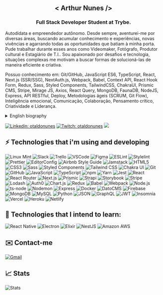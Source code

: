 <h2 align="center">< Arthur Nunes /></h2>
<h3 align="center">Full Stack Developer Student at Trybe.</h3>

Autodidata e empreendedor autônomo. Desde sempre, aventurei-me por diversas áreas, buscando acumular conhecimento e experiências, novas vivências e agarrando todas as oportunidades que batiam à minha porta. Pude trabalhar durante esses anos como Videomaker, Fotógrafo, Produtor cultural e Estagiário de T.I.. Sou apaixonado por desafios e tecnologia, situações complexas me motivam a buscar formas de solucioná-las de maneira eficiente e criativa.

Possuo conhecimento em: Git/GitHub, JavaScript ES6, TypeScript, React, Next.js (SSR/SSG), NextAuth.js, Webpack, Babel, Context API, React Hook Form, Redux, Sass, Styled Components, TailwindCSS, ChakraUI, Prismic CMS, Stripe, Mirage JS, Axios, React Query, MongoDB, FaunaDB, NodeJS, Express, API RESTful, Deploy, Metodologias ágeis (SCRUM, Git Flow), Inteligência emocional, Comunicação, Colaboração, Pensamento crítico, Criatividade e Liderança.<br/>

<details>
<summary>English biography</summary><br/>
  
  Self-taught and a self-employed entrepreneur. Since always, I have ventured into several areas, seeking to accumulate knowledge and experiences, new experiences, and grabbing all the opportunities that knocked at my door. I was able to work during these years as a Videomaker, Photographer, Cultural Producer, and I.T. Intern. I am passionate about challenges and technology, complex situations motivate me to look for ways to solve them in an efficient and creative way.

I have knowledge in: Git/GitHub, JavaScript ES6, TypeScript, React, Next.js (SSR/SSG), NextAuth. js, Webpack, Babel, Context API, React Hook Form, Redux, Sass, Styled Components, TailwindCSS, ChakraUI, Prismic CMS, Stripe, Mirage JS, Axios, React Query, MongoDB, FaunaDB, NodeJS, Express, RESTful API, Deploy, Agile methodologies (SCRUM, Git Flow), Emotional intelligence, Communication, Collaboration, Critical thinking, Creativity and Leadership.

</details>

[![Linkedin: otaldonunes](https://img.shields.io/badge/-Linkedin-blue?style=flat-square&logo=Linkedin&logoColor=white&link=https://www.linkedin.com/in/otaldonunes)](https://www.linkedin.com/in/otaldonunes)
[![Twitch: otaldonunes](https://img.shields.io/badge/-Twitch-blueviolet?style=flat-square&logo=Twitch&logoColor=white&link=https://www.twitch.tv/otaldonunes)](https://www.twitch.tv/otaldonunes)
![](https://komarev.com/ghpvc/?username=otaldonunes&color=blueviolet&style=flat-square)<br/>

## ⚡ Technologies that i'm using and developing

![Linux Mint](https://img.shields.io/badge/-Linux&nbsp;Mint-87CF3E?style=flat-square&logo=linux-mint&logoColor=black)
![Slack](https://img.shields.io/badge/-Slack-4A154B?style=flat-square&logo=slack&logoColor=white)
![Trello](https://img.shields.io/badge/-Trello-0052CC?style=flat-square&logo=trello&logoColor=white)
![VSCode](https://img.shields.io/badge/-VSCode-007ACC?style=flat-square&logo=visual-studio-code&logoColor=white)
![Figma](https://img.shields.io/badge/-Figma-F24E1E?style=flat-square&logo=figma&logoColor=white)
![ESLint](https://img.shields.io/badge/-ESLint-4B32C3?style=flat-square&logo=eslint&logoColor=white)
![Stylelint](https://img.shields.io/badge/-Stylelint-263238?style=flat-square&logo=stylelint&logoColor=white)
![Prettier](https://img.shields.io/badge/-Prettier-F7B93E?style=flat-square&logo=prettier&logoColor=black)
![EditorConfig](https://img.shields.io/badge/-EditorConfig-FEFEFE?style=flat-square&logo=editorconfig&logoColor=black)
![Airbnb Style Guide](https://img.shields.io/badge/-Airbnb&nbsp;Style&nbsp;Guide-FF5A5F?style=flat-square&logo=airbnb&logoColor=white)
![Jamstack](https://img.shields.io/badge/-Jamstack-F0047F?style=flat-square&logo=jamstack&logoColor=white)
![HTML5](https://img.shields.io/badge/-HTML5-E34F26?style=flat-square&logo=html5&logoColor=white)
![CSS3](https://img.shields.io/badge/-CSS3-1572B6?style=flat-square&logo=css3&logoColor=white)
![Sass](https://img.shields.io/badge/-Sass-CC6699?style=flat-square&logo=sass&logoColor=white)
![Styled Components](https://img.shields.io/badge/-Styled&nbsp;Components-DB7093?style=flat-square&logo=styled-components&logoColor=white)
![Tailwind CSS](https://img.shields.io/badge/-Tailwind&nbsp;CSS-38B2AC?style=flat-square&logo=tailwind-css&logoColor=white)
![Chakra UI](https://img.shields.io/badge/-Chakra&nbsp;UI-319795?style=flat-square&logo=chakra-ui&logoColor=white)
![Git](https://img.shields.io/badge/-Git-F05032?style=flat-square&logo=git&logoColor=white)
![GitHub](https://img.shields.io/badge/-GitHub-181717?style=flat-square&logo=github&logoColor=white)
![JavaScript](https://img.shields.io/badge/-JavaScript-F7DF1E?style=flat-square&logo=javascript&logoColor=black)
![TypeScript](https://img.shields.io/badge/-TypeScript-3178C6?style=flat-square&logo=typeScript&logoColor=white)
![npm](https://img.shields.io/badge/-npm-CB3837?style=flat-square&logo=npm&logoColor=white)
![Yarn](https://img.shields.io/badge/-Yarn-2C8EBB?style=flat-square&logo=yarn&logoColor=white)
![Jest](https://img.shields.io/badge/-Jest-C21325?logo=jest&logoColor=white&style=flat-square)
![React](https://img.shields.io/badge/-React-61DAFB?logo=react&style=flat-square&logoColor=black)
![React Router](https://img.shields.io/badge/-React&nbsp;Router-CA4245?logo=react-router&style=flat-square&logoColor=white)
![Next.js](https://img.shields.io/badge/-Next.js-000000?style=flat-square&logo=nextdotjs&logoColor=white)
![Prismic](https://img.shields.io/badge/Prismic-5163BA?style=flat-square&logo=prismic&logoColor=white)
![Strapi](https://img.shields.io/badge/Strapi-2F2E8B?style=flat-square&logo=strapi&logoColor=white)
![Storybook](https://img.shields.io/badge/Storybook-FF4785?style=flat-square&logo=storybook&logoColor=white)
![Stripe](https://img.shields.io/badge/Stripe-008CDD?style=flat-square&logo=stripe&logoColor=white)
![Lodash](https://img.shields.io/badge/-Lodash-3492FF?style=flat-square&logo=lodash&logoColor=white)
![Auth0](https://img.shields.io/badge/-Auth0-EB5424?style=flat-square&logo=auth0&logoColor=white)
![Chart.js](https://img.shields.io/badge/-Chart.js-FF6384?style=flat-square&logo=chartdotjs&logoColor=white)
![Redux](https://img.shields.io/badge/-Redux-764ABC?logo=redux&logoColor=white&style=flat-square)
![Babel](https://img.shields.io/badge/-Babel-F9DC3E?logo=babel&logoColor=black&style=flat-square)
![Webpack](https://img.shields.io/badge/-Webpack-8DD6F9?logo=webpack&logoColor=black&style=flat-square)
![Node.js](https://img.shields.io/badge/-Node.js-339933?logo=nodedotjs&logoColor=white&style=flat-square)
![ts-node](https://img.shields.io/badge/-ts&ndash;node-3178C6?logo=tsnode&logoColor=white&style=flat-square)
![Nodemon](https://img.shields.io/badge/-Nodemon-76D04B?logo=nodemon&logoColor=white&style=flat-square)
![Express](https://img.shields.io/badge/-Express-000000?logo=express&logoColor=white&style=flat-square)
![Docker](https://img.shields.io/badge/-Docker-2496ED?logo=docker&logoColor=white&style=flat-square)
![DatoCMS](https://img.shields.io/badge/-DatoCMS-FF7751?style=flat-square&logo=datocms&logoColor=white)
![Firebase](https://img.shields.io/badge/-Firebase-FFCA28?style=flat-square&logo=firebase&logoColor=black)
![MongoDB](https://img.shields.io/badge/-MongoDB-47A248?logo=mongodb&logoColor=white&style=flat-square)
![MySQL](https://img.shields.io/badge/-MySql-4479A1?style=flat-square&logo=mysql&logoColor=white)
![Python](https://img.shields.io/badge/-Python-3776AB?logo=python&logoColor=white&style=flat-square)
![JSON](https://img.shields.io/badge/-JSON-000000?style=flat-square&logo=json&logoColor=white)
![GraphQL](https://img.shields.io/badge/-GraphQL-E10098?style=flat-square&logo=graphQL&logoColor=white)
![JWT](https://img.shields.io/badge/-JWT-000000?style=flat-square&logo=json-web-tokens&logoColor=white)
![Insomnia](https://img.shields.io/badge/-Insomnia-5849BE?style=flat-square&logo=insomnia&logoColor=white)
![Vercel](https://img.shields.io/badge/-Vercel-000000?style=flat-square&logo=vercel&logoColor=white)
![Heroku](https://img.shields.io/badge/-Heroku-430098?style=flat-square&logo=heroku&logoColor=white)
![Netlify](https://img.shields.io/badge/-Netlify-00C7B7?style=flat-square&logo=netlify&logoColor=white)<br/>

## 📖 Technologies that I intend to learn:

![React Native](https://img.shields.io/badge/-React&nbsp;Native-61DAFB?logo=react&style=flat-square&logoColor=black)
![Electron](https://img.shields.io/badge/-Electron-47848F?style=flat-square&logo=electron&logoColor=white)
![Elixir](https://img.shields.io/badge/-Elixir-4B275F?style=flat-square&logo=elixir&logoColor=white)
![NestJS](https://img.shields.io/badge/-NestJS-E0234E?style=flat-square&logo=nestjs&logoColor=white)
![Amazon AWS](https://img.shields.io/badge/-Amazon&nbsp;AWS-232F3E?style=flat-square&logo=amazon-aws&logoColor=white)<br/>

## ✉️ Contact-me

[![Gmail](https://img.shields.io/badge/Gmail-EA4335?style=flat-square&logo=gmail&logoColor=white&link=mailto:coletivosuburbano@gmail.com)](mailto:coletivosuburbano@gmail.com)<br/> 

## 📈 Stats

![Stats](https://github-readme-stats.vercel.app/api?username=otaldonunes&count_private=true&show_icons=true&theme=radical&hide_border=true)<br/>
